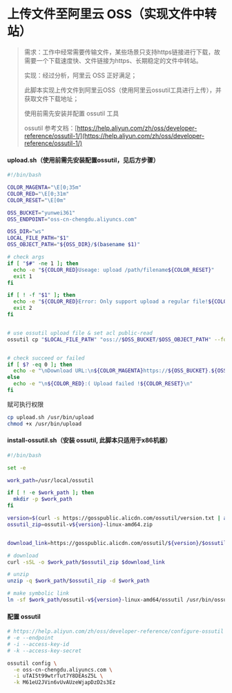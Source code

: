 # 上传文件至阿里云 OSS（实现文件中转站）

> 需求：工作中经常需要传输文件，某些场景只支持https链接进行下载，故需要一个下载速度快、文件链接为https、长期稳定的文件中转站。
>
> &#x20;
>
> 实现：经过分析，阿里云 OSS 正好满足；
>
> 此脚本实现上传文件到阿里云OSS（使用阿里云ossutil工具进行上传），并获取文件下载地址；
>
> &#x20;
>
> 使用前需先安装并配置 ossutil 工具
>
> ossutil 参考文档：[https://help.aliyun.com/zh/oss/developer-reference/ossutil-1/](https://help.aliyun.com/zh/oss/developer-reference/ossutil-1/)

#### upload.sh（使用前需先安装配置ossutil，见后方步骤）

```sh
#!/bin/bash

COLOR_MAGENTA="\E[0;35m"
COLOR_RED="\E[0;31m"
COLOR_RESET="\E[0m"

OSS_BUCKET="yunwei361"
OSS_ENDPOINT="oss-cn-chengdu.aliyuncs.com"

OSS_DIR="ws"
LOCAL_FILE_PATH="$1"
OSS_OBJECT_PATH="${OSS_DIR}/$(basename $1)"

# check args
if [ "$#" -ne 1 ]; then
  echo -e "${COLOR_RED}Useage: upload /path/filename${COLOR_RESET}"
  exit 1
fi

if [ ! -f "$1" ]; then
  echo -e "${COLOR_RED}Error: Only support upload a regular file!${COLOR_RESET}"
  exit 2
fi


# use ossutil upload file & set acl public-read
ossutil cp "$LOCAL_FILE_PATH" "oss://$OSS_BUCKET/$OSS_OBJECT_PATH" --force --acl public-read


# check succeed or failed
if [ $? -eq 0 ]; then
  echo -e "\nDownload URL:\n${COLOR_MAGENTA}https://${OSS_BUCKET}.${OSS_ENDPOINT}/${OSS_OBJECT_PATH}${COLOR_RESET}\n"
else
  echo -e "\n${COLOR_RED}:( Upload failed !${COLOR_RESET}\n"
fi
```

赋可执行权限

```bash
cp upload.sh /usr/bin/upload
chmod +x /usr/bin/upload

```

#### install-ossutil.sh（安装 ossutil, 此脚本只适用于x86机器）

```sh
#!/bin/bash

set -e

work_path=/usr/local/ossutil

if [ ! -e $work_path ]; then
  mkdir -p $work_path
fi

version=$(curl -s https://gosspublic.alicdn.com/ossutil/version.txt | awk -F 'v' '{print $NF}')
ossutil_zip=ossutil-v${version}-linux-amd64.zip


download_link=https://gosspublic.alicdn.com/ossutil/${version}/$ossutil_zip

# download
curl -sSL -o $work_path/$ossutil_zip $download_link

# unzip
unzip -q $work_path/$ossutil_zip -d $work_path

# make symbolic link
ln -sf $work_path/ossutil-v${version}-linux-amd64/ossutil /usr/bin/ossutil
```

#### 配置 ossutil

```bash
# https://help.aliyun.com/zh/oss/developer-reference/configure-ossutil
# -e --endpoint
# -i --access-key-id
# -k --access-key-secret

ossutil config \
  -e oss-cn-chengdu.aliyuncs.com \
  -i uTAI5t99wtrTut7Y8DEAsZ5L \
  -k M61eU2JVin6vUvAUzeWjapDzD2s3Ez
```
